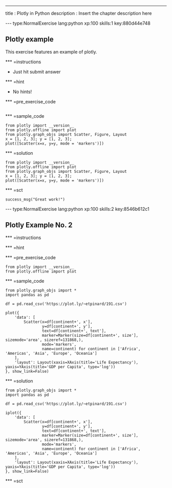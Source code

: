 ---
title       : Plotly in Python
description : Insert the chapter description here

--- type:NormalExercise lang:python xp:100 skills:1 key:880d44e748
## Plotly example

This exercise features an example of plotly.

*** =instructions
- Just hit submit answer

*** =hint
- No hints!

*** =pre_exercise_code
```{python}
```

*** =sample_code
```{python}
from plotly import __version__
from plotly.offline import plot
from plotly.graph_objs import Scatter, Figure, Layout
x = [1, 2, 3]; y = [1, 2, 3];
plot([Scatter(x=x, y=y, mode = 'markers')])
```

*** =solution
```{python}
from plotly import __version__
from plotly.offline import plot
from plotly.graph_objs import Scatter, Figure, Layout
x = [1, 2, 3]; y = [1, 2, 3];
plot([Scatter(x=x, y=y, mode = 'markers')])
```

*** =sct
```{python}
success_msg("Great work!")
```

--- type:NormalExercise lang:python xp:100 skills:2 key:8546b612c1
## Plotly Example No. 2




*** =instructions

*** =hint

*** =pre_exercise_code
```{python}
from plotly import __version__
from plotly.offline import plot
```

*** =sample_code
```{python}
from plotly.graph_objs import *
import pandas as pd

df = pd.read_csv('https://plot.ly/~etpinard/191.csv')

plot({
    'data': [
        Scatter(x=df[continent+', x'],
                y=df[continent+', y'],
                text=df[continent+', text'],
                marker=Marker(size=df[continent+', size'], sizemode='area', sizeref=131868,),
                mode='markers',
                name=continent) for continent in ['Africa', 'Americas', 'Asia', 'Europe', 'Oceania']
    ],
    'layout': Layout(xaxis=XAxis(title='Life Expectancy'), yaxis=YAxis(title='GDP per Capita', type='log'))
}, show_link=False)
```

*** =solution
```{python}
from plotly.graph_objs import *
import pandas as pd

df = pd.read_csv('https://plot.ly/~etpinard/191.csv')

iplot({
    'data': [
        Scatter(x=df[continent+', x'],
                y=df[continent+', y'],
                text=df[continent+', text'],
                marker=Marker(size=df[continent+', size'], sizemode='area', sizeref=131868,),
                mode='markers',
                name=continent) for continent in ['Africa', 'Americas', 'Asia', 'Europe', 'Oceania']
    ],
    'layout': Layout(xaxis=XAxis(title='Life Expectancy'), yaxis=YAxis(title='GDP per Capita', type='log'))
}, show_link=False)
```

*** =sct
```{python}

```
